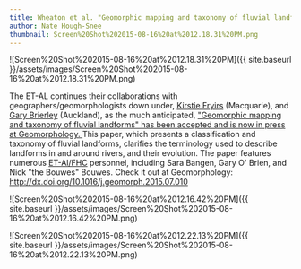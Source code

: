 ```yaml
---
title: Wheaton et al. "Geomorphic mapping and taxonomy of fluvial landforms" in press at Geomorphology
author: Nate Hough-Snee
thumbnail: Screen%20Shot%202015-08-16%20at%2012.18.31%20PM.png
---
```


![Screen%20Shot%202015-08-16%20at%2012.18.31%20PM]({{ site.baseurl }}/assets/images/Screen%20Shot%202015-08-16%20at%2012.18.31%20PM.png)

The ET-AL continues their collaborations with geographers/geomorphologists down under, [Kirstie Fryirs](http://web.science.mq.edu.au/directory/listing/person.htm?id=kfryirs) (Macquarie), and [Gary Brierley](http://www.env.auckland.ac.nz/people/g-brierley) (Auckland), as the much anticipated, ["Geomorphic mapping and taxonomy of fluvial landforms" has been accepted and is now in press at Geomorphology. ](http://www.sciencedirect.com/science/article/pii/S0169555X15300751) This paper, which presents a classification and taxonomy of fluvial landforms, clarifies the terminology used to describe landforms in and around rivers, and their evolution. The paper features numerous [ET-Al/FHC](http://etal.joewheaton.org/) personnel, including Sara Bangen, Gary O' Brien, and Nick "the Bouwes" Bouwes. Check it out at Geomorphology: <http://dx.doi.org/10.1016/j.geomorph.2015.07.010>

![Screen%20Shot%202015-08-16%20at%2012.16.42%20PM]({{ site.baseurl }}/assets/images/Screen%20Shot%202015-08-16%20at%2012.16.42%20PM.png)

![Screen%20Shot%202015-08-16%20at%2012.22.13%20PM]({{ site.baseurl }}/assets/images/Screen%20Shot%202015-08-16%20at%2012.22.13%20PM.png)